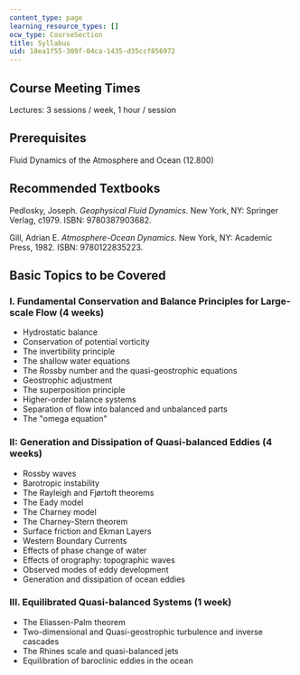 ```yaml
---
content_type: page
learning_resource_types: []
ocw_type: CourseSection
title: Syllabus
uid: 18ea1f55-309f-04ca-1435-d35ccf856972
---
```


Course Meeting Times
--------------------

Lectures: 3 sessions / week, 1 hour / session

Prerequisites
-------------

Fluid Dynamics of the Atmosphere and Ocean (12.800)

Recommended Textbooks
---------------------

Pedlosky, Joseph. _Geophysical Fluid Dynamics_. New York, NY: Springer Verlag, c1979. ISBN: 9780387903682.

Gill, Adrian E. _Atmosphere-Ocean Dynamics_. New York, NY: Academic Press, 1982. ISBN: 9780122835223.

Basic Topics to be Covered
--------------------------

### I. Fundamental Conservation and Balance Principles for Large-scale Flow (4 weeks)

*   Hydrostatic balance
*   Conservation of potential vorticity
*   The invertibility principle
*   The shallow water equations
*   The Rossby number and the quasi-geostrophic equations
*   Geostrophic adjustment
*   The superposition principle
*   Higher-order balance systems
*   Separation of flow into balanced and unbalanced parts
*   The "omega equation"

### II: Generation and Dissipation of Quasi-balanced Eddies (4 weeks)

*   Rossby waves
*   Barotropic instability
*   The Rayleigh and Fjørtoft theorems
*   The Eady model
*   The Charney model
*   The Charney-Stern theorem
*   Surface friction and Ekman Layers
*   Western Boundary Currents
*   Effects of phase change of water
*   Effects of orography: topographic waves
*   Observed modes of eddy development
*   Generation and dissipation of ocean eddies

### III. Equilibrated Quasi-balanced Systems (1 week)

*   The Eliassen-Palm theorem
*   Two-dimensional and Quasi-geostrophic turbulence and inverse cascades
*   The Rhines scale and quasi-balanced jets
*   Equilibration of baroclinic eddies in the ocean
